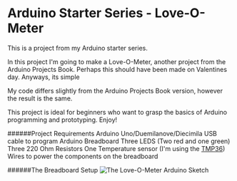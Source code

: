 # Arduino Starter Series - Love-O-Meter
This is a project from my Arduino starter series.

In this project I'm going to make a Love-O-Meter, another project from the Arduino Projects Book. Perhaps this should have been made on Valentines day. Anyways, its simple

My code differs slightly from the Arduino Projects Book version, however the result is the same. 

This project is ideal for beginners who want to grasp the basics of Arduino programming and prototyping. Enjoy!

######Project Requirements
Arduino Uno/Duemilanove/Diecimila 
USB cable to program Arduino 
Breadboard 
Three LEDS (Two red and one green) 
Three 220 Ohm Resistors 
One Temperature sensor (I'm using the [TMP36](http://www.analog.com/media/en/technical-documentation/data-sheets/TMP35_36_37.pdf))
Wires to power the components on the breadboard

######The Breadboard Setup
![The Love-O-Meter Arduino Sketch](http://www.nickbester.com/content/images/2015/08/Love-O-Meter.svg)
